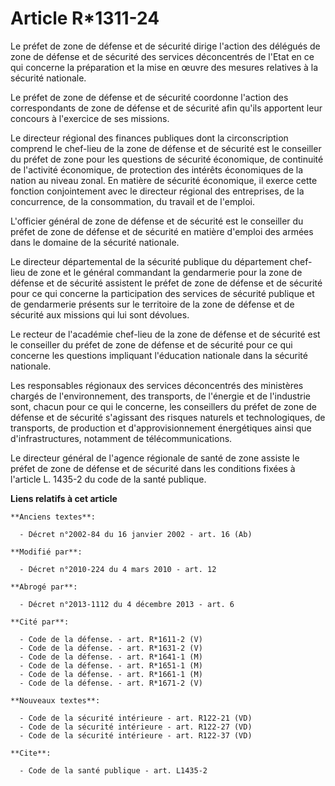 # Article R*1311-24

Le préfet de zone de défense et de sécurité dirige l'action des délégués de zone de défense et de sécurité des services
déconcentrés de l'Etat en ce qui concerne la préparation et la mise en œuvre des mesures relatives à la sécurité nationale. 

Le préfet de zone de défense et de sécurité coordonne l'action des correspondants de zone de défense et de sécurité afin
qu'ils apportent leur concours à l'exercice de ses missions. 

Le directeur régional des finances publiques dont la circonscription comprend le chef-lieu de la zone de défense et de
sécurité est le conseiller du préfet de zone pour les questions de sécurité économique, de continuité de l'activité
économique, de protection des intérêts économiques de la nation au niveau zonal. En matière de sécurité économique, il exerce
cette fonction conjointement avec le directeur régional des entreprises, de la concurrence, de la consommation, du travail et
de l'emploi.

L'officier général de zone de défense et de sécurité est le conseiller du préfet de zone de défense et de sécurité en matière
d'emploi des armées dans le domaine de la sécurité nationale. 

Le directeur départemental de la sécurité publique du département chef-lieu de zone et le général commandant la gendarmerie
pour la zone de défense et de sécurité assistent le préfet de zone de défense et de sécurité pour ce qui concerne la
participation des services de sécurité publique et de gendarmerie présents sur le territoire de la zone de défense et de
sécurité aux missions qui lui sont dévolues. 

Le recteur de l'académie chef-lieu de la zone de défense et de sécurité est le conseiller du préfet de zone de défense et de
sécurité pour ce qui concerne les questions impliquant l'éducation nationale dans la sécurité nationale. 

Les responsables régionaux des services déconcentrés des ministères chargés de l'environnement, des transports, de l'énergie
et de l'industrie sont, chacun pour ce qui le concerne, les conseillers du préfet de zone de défense et de sécurité
s'agissant des risques naturels et technologiques, de transports, de production et d'approvisionnement énergétiques ainsi que
d'infrastructures, notamment de télécommunications. 

Le directeur général de l'agence régionale de santé de zone assiste le préfet de zone de défense et de sécurité dans les
conditions fixées à l'article L. 1435-2 du code de la santé publique.

**Liens relatifs à cet article**

	**Anciens textes**:

	  - Décret n°2002-84 du 16 janvier 2002 - art. 16 (Ab)

	**Modifié par**:

	  - Décret n°2010-224 du 4 mars 2010 - art. 12

	**Abrogé par**:

	  - Décret n°2013-1112 du 4 décembre 2013 - art. 6

	**Cité par**:

	  - Code de la défense. - art. R*1611-2 (V)
	  - Code de la défense. - art. R*1631-2 (V)
	  - Code de la défense. - art. R*1641-1 (M)
	  - Code de la défense. - art. R*1651-1 (M)
	  - Code de la défense. - art. R*1661-1 (M)
	  - Code de la défense. - art. R*1671-2 (V)

	**Nouveaux textes**:

	  - Code de la sécurité intérieure - art. R122-21 (VD)
	  - Code de la sécurité intérieure - art. R122-27 (VD)
	  - Code de la sécurité intérieure - art. R122-37 (VD)

	**Cite**:

	  - Code de la santé publique - art. L1435-2
